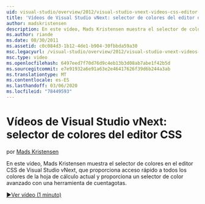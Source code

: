 ```yaml
---
uid: visual-studio/overview/2012/visual-studio-vnext-videos-css-editor-color-picker
title: 'Vídeos de Visual Studio vNext: selector de colores del editor de CSS | Microsoft Docs'
author: madskristensen
description: En este vídeo, Mads Kristensen muestra el selector de colores en el editor CSS de Visual Studio vNext, que muestra los colores de la hoja de cálculo actual y proporciona...
ms.author: riande
ms.date: 08/30/2011
ms.assetid: c0c084d3-1b12-4de1-b904-30fbbda59a30
msc.legacyurl: /visual-studio/overview/2012/visual-studio-vnext-videos-css-editor-color-picker
msc.type: video
ms.openlocfilehash: 6497eed7f70d76d9c4eb13b3d08ab7abe1f42b5d
ms.sourcegitcommit: e7e91932a6e91a63e2e46417626f39d6b244a3ab
ms.translationtype: MT
ms.contentlocale: es-ES
ms.lasthandoff: 03/06/2020
ms.locfileid: "78449593"
---
```

# <a name="visual-studio-vnext-videos-css-editor-color-picker"></a>Vídeos de Visual Studio vNext: selector de colores del editor CSS

por [Mads Kristensen](https://github.com/madskristensen)

En este vídeo, Mads Kristensen muestra el selector de colores en el editor CSS de Visual Studio vNext, que proporciona acceso rápido a todos los colores de la hoja de cálculo actual y proporciona un selector de color avanzado con una herramienta de cuentagotas.

[&#9654;Ver vídeo (1 minuto)](https://channel9.msdn.com/Blogs/ASP-NET-Site-Videos/visual-studio-vnext-videos-css-editor-color-picker)
